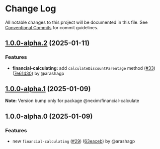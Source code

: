 # Change Log

All notable changes to this project will be documented in this file.
See [Conventional Commits](https://conventionalcommits.org) for commit guidelines.

## [1.0.0-alpha.2](https://github.com/the-nexim/nanolib/compare/@nexim/financial-calculate@1.0.0-alpha.1...@nexim/financial-calculate@1.0.0-alpha.2) (2025-01-11)

### Features

* **financial-calculating:** add `calculateDiscountParentage` method ([#33](https://github.com/the-nexim/nanolib/issues/33)) ([7e61430](https://github.com/the-nexim/nanolib/commit/7e614304c5957aa64489a0159e7e0c7caf4856e6)) by @arashagp

## [1.0.0-alpha.1](https://github.com/the-nexim/nanolib/compare/@nexim/financial-calculate@1.0.0-alpha.0...@nexim/financial-calculate@1.0.0-alpha.1) (2025-01-09)

**Note:** Version bump only for package @nexim/financial-calculate

## 1.0.0-alpha.0 (2025-01-09)

### Features

* new `financial-calculating` ([#29](https://github.com/the-nexim/nanolib/issues/29)) ([63eaceb](https://github.com/the-nexim/nanolib/commit/63eacebefacbd47f7fb8cd3c2b501858faf478bb)) by @arashagp
